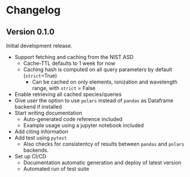 # Changelog

## Version 0.1.0
Initial development release.

* Support fetching and caching from the NIST ASD
  * Cache-TTL defaults to 1 week for now
  * Caching hash is computed on all query parameters by default (`strict`=True)
    * Can be cached on only elements, ionization and wavelength range, with `strict` = False
* Enable retrieving all cached species/queries
* Give user the option to use `polars` instead of `pandas` as Dataframe backend if installed
* Start writing documentation
  * Auto-generated code reference included
  * Example usage using a jupyter notebook included
* Add citing information
* Add test using `pytest`
  * Also checks for consistentcy of results between `pandas` and `polars` backends.
* Set up CI/CD
  * Documentation automatic generation and deploy of latest version
  * Automated run of test suite
